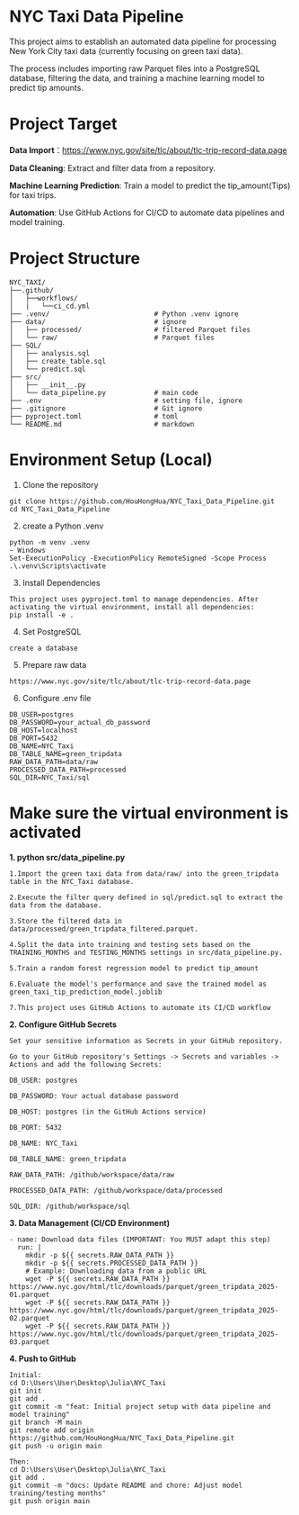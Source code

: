 # NYC Taxi Data Pipeline
This project aims to establish an automated data pipeline for processing New York City taxi data (currently focusing on green taxi data). 

The process includes importing raw Parquet files into a PostgreSQL database, filtering the data, and training a machine learning model to predict tip amounts.

# Project Target
**Data Import**：https://www.nyc.gov/site/tlc/about/tlc-trip-record-data.page

**Data Cleaning**: Extract and filter data from a repository.

**Machine Learning Prediction**: Train a model to predict the tip_amount(Tips) for taxi trips.

**Automation**: Use GitHub Actions for CI/CD to automate data pipelines and model training.

# Project Structure
```
NYC_TAXI/  
├──.github/  
│   ├──workflows/  
│   |   └──ci_cd.yml               
├── .venv/                          # Python .venv ignore
├── data/                           # ignore
│   ├── processed/                  # filtered Parquet files
│   └── raw/                        # Parquet files 
├── SQL/
│   ├── analysis.sql                
│   ├── create_table.sql            
│   └── predict.sql                 
├── src/
│   ├── __init__.py
│   └── data_pipeline.py            # main code
├── .env                            # setting file, ignore
├── .gitignore                      # Git ignore
├── pyproject.toml                  # toml
└── README.md                       # markdown
```

# Environment Setup (Local)
1. Clone the repository  
```
git clone https://github.com/HouHongHua/NYC_Taxi_Data_Pipeline.git
cd NYC_Taxi_Data_Pipeline
```
2. create a Python .venv
```
python -m venv .venv    
~ Windows
Set-ExecutionPolicy -ExecutionPolicy RemoteSigned -Scope Process  
.\.venv\Scripts\activate  
```
3. Install Dependencies
```
This project uses pyproject.toml to manage dependencies. After activating the virtual environment, install all dependencies:  
pip install -e .
```
4. Set PostgreSQL
```
create a database
```
5. Prepare raw data
```
https://www.nyc.gov/site/tlc/about/tlc-trip-record-data.page
```
6. Configure .env file
```
DB_USER=postgres
DB_PASSWORD=your_actual_db_password 
DB_HOST=localhost
DB_PORT=5432
DB_NAME=NYC_Taxi
DB_TABLE_NAME=green_tripdata
RAW_DATA_PATH=data/raw 
PROCESSED_DATA_PATH=processed 
SQL_DIR=NYC_Taxi/sql 
```

# Make sure the virtual environment is activated  
**1. python src/data_pipeline.py**

```
1.Import the green taxi data from data/raw/ into the green_tripdata table in the NYC_Taxi database.

2.Execute the filter query defined in sql/predict.sql to extract the data from the database.

3.Store the filtered data in data/processed/green_tripdata_filtered.parquet.

4.Split the data into training and testing sets based on the TRAINING_MONTHS and TESTING_MONTHS settings in src/data_pipeline.py.

5.Train a random forest regression model to predict tip_amount

6.Evaluate the model's performance and save the trained model as green_taxi_tip_prediction_model.joblib

7.This project uses GitHub Actions to automate its CI/CD workflow
```

**2. Configure GitHub Secrets**
```
Set your sensitive information as Secrets in your GitHub repository. 

Go to your GitHub repository's Settings -> Secrets and variables -> Actions and add the following Secrets:

DB_USER: postgres

DB_PASSWORD: Your actual database password

DB_HOST: postgres (in the GitHub Actions service)

DB_PORT: 5432

DB_NAME: NYC_Taxi

DB_TABLE_NAME: green_tripdata

RAW_DATA_PATH: /github/workspace/data/raw

PROCESSED_DATA_PATH: /github/workspace/data/processed

SQL_DIR: /github/workspace/sql
```

**3. Data Management (CI/CD Environment)**

    - name: Download data files (IMPORTANT: You MUST adapt this step)
      run: |
        mkdir -p ${{ secrets.RAW_DATA_PATH }}
        mkdir -p ${{ secrets.PROCESSED_DATA_PATH }}
        # Example: Downloading data from a public URL
        wget -P ${{ secrets.RAW_DATA_PATH }} https://www.nyc.gov/html/tlc/downloads/parquet/green_tripdata_2025-01.parquet
        wget -P ${{ secrets.RAW_DATA_PATH }} https://www.nyc.gov/html/tlc/downloads/parquet/green_tripdata_2025-02.parquet
        wget -P ${{ secrets.RAW_DATA_PATH }} https://www.nyc.gov/html/tlc/downloads/parquet/green_tripdata_2025-03.parquet


**4. Push to GitHub**
```
Initial:
cd D:\Users\User\Desktop\Julia\NYC_Taxi
git init
git add .
git commit -m "feat: Initial project setup with data pipeline and model training"
git branch -M main
git remote add origin https://github.com/HouHongHua/NYC_Taxi_Data_Pipeline.git
git push -u origin main
```

```
Then:
cd D:\Users\User\Desktop\Julia\NYC_Taxi
git add .
git commit -m "docs: Update README and chore: Adjust model training/testing months"
git push origin main
```

